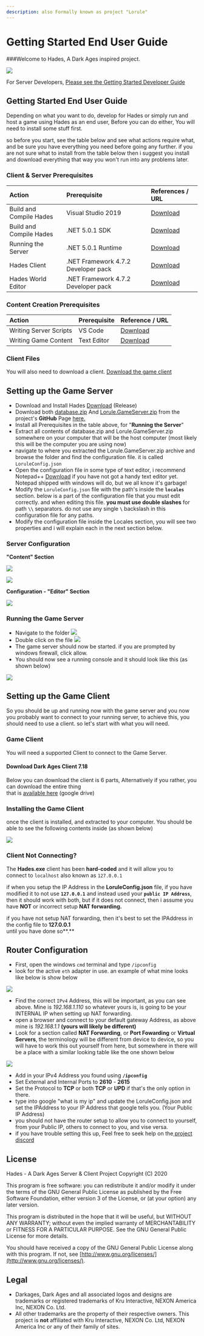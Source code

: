 ```yaml
---
description: also Formally known as project "Lorule"
---
```


# Getting Started End User Guide

###Welcome to Hades, A Dark Ages inspired project. 


![](.gitbook/assets/hades.png)

For Server Developers, [Please see the Getting Started Developer Guide](getting-started-developer-guide.md)  
  
## Getting Started End User Guide

Depending on what you want to do, develop for Hades or simply run and host a game using Hades as an end user, Before you can do either, You will need to install some stuff first.  
  
so before you start, see the table below and see what actions require what, and be sure you have everything you need before going any further. if you are not sure what to install from the table below then i suggest you install and download everything that way you won't run into any problems later.

### Client & Server Prerequisites

| Action | Prerequisite | References / URL |
| :--- | :--- | :--- |
| Build and Compile Hades | Visual Studio 2019 | [Download](https://www.visualstudio.com/downloads/) |
| Build and Compile Hades | .NET 5.0.1 SDK | [Download](https://dotnet.microsoft.com/download/dotnet/5.0) |
| Running the Server | .NET 5.0.1 Runtime | [Download](https://dotnet.microsoft.com/download/dotnet/thank-you/runtime-desktop-5.0.1-windows-x64-install) |
| Hades Client | .NET Framework 4.7.2 Developer pack | [Download](https://dotnet.microsoft.com/download/dotnet-framework/thank-you/net472-developer-pack-offline-installer) |
| Hades World Editor | .NET Framework 4.7.2 Developer pack | [Download](https://dotnet.microsoft.com/download/dotnet-framework/thank-you/net472-developer-pack-offline-installer) |

### Content Creation Prerequisites

| Action | Prerequisite | Reference / URL |
| :--- | :--- | :--- |
| Writing Server Scripts | VS Code | [Download](https://code.visualstudio.com/) |
| Writing Game Content | Text Editor | [Download](https://notepad-plus-plus.org/downloads/v7.8.) |

### Client Files

You will also need to download a client. [Download the game client](https://drive.google.com/file/d/1VtnTcGivQ1P89bocQTO1LkwCDB4hvx8A/view?usp=sharing)

## Setting up the Game Server 

* Download and Install Hades  [Download](https://github.com/wren11/Dark-Ages-Private-Server/releases/tag/e121eac) \(Release\) 
* Download both [database.zip](https://github.com/wren11/Dark-Ages-Private-Server/releases/download/e121eac/database.zip) And [Lorule.GameServer.zip](https://github.com/wren11/Dark-Ages-Private-Server/releases/download/e121eac/Lorule.GameServer.zip) from the project's **GitHub** Page [here.](https://github.com/wren11/Dark-Ages-Private-Server/releases/tag/e121eac) 
* Install all Prerequisites in the table above, for "**Running the Server**"  
* Extract all contents of database.zip and Lorule.GameServer.zip somewhere on your computer that will be the host computer \(most likely this will be the computer you are using now\) 
* navigate to where you extracted the Lorule.GameServer.zip archive and browse the folder and find the configuration file. it is called `LoruleConfig.json` 
* Open the configuration file in some type of text editor, i recommend Notepad++ [Download](https://notepad-plus-plus.org/downloads/v7.8.8/) if you have not got a handy text editor yet. Notepad shipped with windows will do, but we all know it's garbage! 
* Modify the `LoruleConfig.json` file with the path's inside the **`locales`** section. below is a part of the configuration file that you must edit correctly. and when editing this file. **you must use double slashes** for path **`\\`** separators.  do not use any single **`\`** backslash in this configuration file for any paths.  
* Modify the configuration file inside the Locales section, you will see two properties and i will explain each in the next section below.

### Server Configuration

 **"Content" Section**

![](.gitbook/assets/image%20%2817%29.png)

![](.gitbook/assets/image%20%2818%29.png)

**Configuration - "Editor" Section**

![](.gitbook/assets/image%20%283%29.png)

### Running the Game Server

* Navigate to the folder ![](.gitbook/assets/image%20%2815%29.png)
* Double click on the file ![](.gitbook/assets/image%20%285%29.png)
* The game server should now be started. if you are prompted by windows firewall, click allow.
* You should now see a running console and it should look like this \(as shown below\)

![](.gitbook/assets/image%20%2814%29.png)

## Setting up the Game Client

So you should be up and running now with the game server and you now you probably want to connect to your running server, to achieve this, you should need to use a client. so let's start with what you will need.

### Game Client

You will need a supported Client to connect to the Game Server.

#### Download Dark Ages Client 7.18

Below you can download the client is 6 parts, Alternatively if you rather, you can download the entire thing  
that is [available here](https://drive.google.com/file/d/1VtnTcGivQ1P89bocQTO1LkwCDB4hvx8A/view?usp=sharing) \(google drive\)

### Installing the Game Client

once the client is installed, and extracted to your computer. You should be able to see the following contents inside \(as shown below\)

![](.gitbook/assets/image%20%2811%29.png)

### **Client Not Connecting?**

The **Hades.exe** client has been **hard-coded** and it will allow you to   
connect to `localhost` also known as `127.0.0.1`  
  
if when you setup the IP Address in the **LoruleConfig.json** file, if you have modified it to not use **`127.0.0.1`** and instead used your **`public IP Address`**, then it should work with both, but if it does not connect, then i assume you have **NOT** or incorrect setup **NAT forwarding.**  
  
if you have not setup NAT forwarding, then it's best to set the IPAddress in the config file to **127.0.0.1**  
until you have done so**.**

## Router Configuration

* First, open the windows `cmd` terminal and type `/ipconfig`
* look for the active `eth` adapter in use. an example of what mine looks like below is show below

![](.gitbook/assets/image%20%284%29.png)

* Find the correct `IPv4` Address, this will be important, as you can see above. Mine is _192.168.1.110_ so whatever yours is, is going to be your INTERNAL IP when setting up NAT forwarding. 
* open a browser and connect to your default gateway Address, as above mine is _192.168.1.1_  **\(yours will likely be different\)** 
* Look for a section called **NAT Forwarding**, or **Port Fowarding** or **Virtual Servers**, the terminology will be different from device to device, so you will have to work this out yourself from here, but somewhere in there will be a place with a similar looking table like the one shown below

![](.gitbook/assets/image%20%287%29.png)

* Add in your IPv4 Address you found using **`/ipconfig`**
* Set External and Internal Ports to **2610** - **2615**
* Set the Protocol to **TCP** or both **TCP** or **UPD** if that's the only option in there.
* type into google "what is my ip" and update the LoruleConfig.json and set the IPAddress to your IP Address that google tells you. \(Your Public IP Address\)
* you should not have the router setup to allow you to connect to yourself, from your Public IP, others to connect to you, and vise versa.
* if you have trouble setting this up, Feel free to seek help on the[ project discord ](https://discord.gg/QayQFJY)

## License

Hades - A Dark Ages Server & Client Project Copyright \(C\) 2020

This program is free software: you can redistribute it and/or modify it under the terms of the GNU General Public License as published by the Free Software Foundation, either version 3 of the License, or \(at your option\) any later version.

This program is distributed in the hope that it will be useful, but WITHOUT ANY WARRANTY; without even the implied warranty of MERCHANTABILITY or FITNESS FOR A PARTICULAR PURPOSE. See the GNU General Public License for more details.

You should have received a copy of the GNU General Public License along with this program. If not, see [http://www.gnu.org/licenses/](http://www.gnu.org/licenses/).

## Legal

* Darkages, Dark Ages and all associated logos and designs are trademarks or registered trademarks of Kru Interactive, NEXON America Inc, NEXON Co. Ltd. 
* All other trademarks are the property of their respective owners. This project is **not** affiliated with Kru Interactive, NEXON Co. Ltd, NEXON America Inc or any of their family of sites.









  




